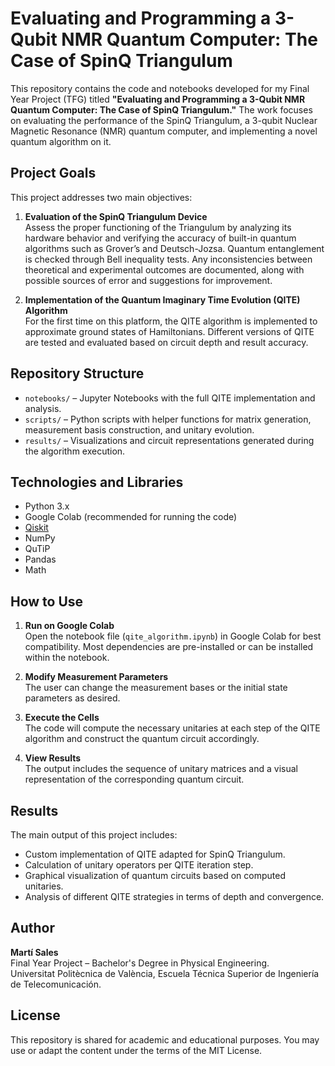 # Evaluating and Programming a 3-Qubit NMR Quantum Computer: The Case of SpinQ Triangulum

This repository contains the code and notebooks developed for my Final Year Project (TFG) titled **"Evaluating and Programming a 3-Qubit NMR Quantum Computer: The Case of SpinQ Triangulum."** The work focuses on evaluating the performance of the SpinQ Triangulum, a 3-qubit Nuclear Magnetic Resonance (NMR) quantum computer, and implementing a novel quantum algorithm on it.

## Project Goals

This project addresses two main objectives:

1. **Evaluation of the SpinQ Triangulum Device**  
   Assess the proper functioning of the Triangulum by analyzing its hardware behavior and verifying the accuracy of built-in quantum algorithms such as Grover’s and Deutsch-Jozsa. Quantum entanglement is checked through Bell inequality tests. Any inconsistencies between theoretical and experimental outcomes are documented, along with possible sources of error and suggestions for improvement.

2. **Implementation of the Quantum Imaginary Time Evolution (QITE) Algorithm**  
   For the first time on this platform, the QITE algorithm is implemented to approximate ground states of Hamiltonians. Different versions of QITE are tested and evaluated based on circuit depth and result accuracy.

## Repository Structure

- `notebooks/` – Jupyter Notebooks with the full QITE implementation and analysis.
- `scripts/` – Python scripts with helper functions for matrix generation, measurement basis construction, and unitary evolution.
- `results/` – Visualizations and circuit representations generated during the algorithm execution.

## Technologies and Libraries

- Python 3.x
- Google Colab (recommended for running the code)
- [Qiskit](https://qiskit.org/)
- NumPy
- QuTiP
- Pandas
- Math

## How to Use

1. **Run on Google Colab**  
   Open the notebook file (`qite_algorithm.ipynb`) in Google Colab for best compatibility. Most dependencies are pre-installed or can be installed within the notebook.

2. **Modify Measurement Parameters**  
   The user can change the measurement bases or the initial state parameters as desired.

3. **Execute the Cells**  
   The code will compute the necessary unitaries at each step of the QITE algorithm and construct the quantum circuit accordingly.

4. **View Results**  
   The output includes the sequence of unitary matrices and a visual representation of the corresponding quantum circuit.

## Results

The main output of this project includes:
- Custom implementation of QITE adapted for SpinQ Triangulum.
- Calculation of unitary operators per QITE iteration step.
- Graphical visualization of quantum circuits based on computed unitaries.
- Analysis of different QITE strategies in terms of depth and convergence.

## Author

**Martí Sales**  
Final Year Project – Bachelor's Degree in Physical Engineering.  
Universitat Politècnica de València, Escuela Técnica Superior de Ingeniería de Telecomunicación.

## License

This repository is shared for academic and educational purposes. You may use or adapt the content under the terms of the MIT License.
